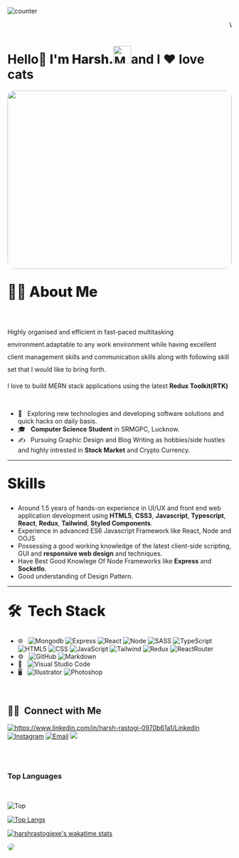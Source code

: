 ![counter](https://eni7t03ynlw6vfk.m.pipedream.net)

<marquee>
  Welcome To My Account
</marquee>

<h1> Hello👋 <span style="font-weight: 800;">I'm Harsh.</span><img src="https://media4.giphy.com/media/W0VuY0dTxH9L6vLUJ2/200.gif?cid=ecf05e47y2gp90800kgkqpbhfo0k9t5snwi1v3azgyc9kmea&rid=200.gif&ct=s" alt="Meaow" width="40" />and I  ❤️ love cats</h1>

<img height="400" style="border-radius: 1rem;" src="https://camo.githubusercontent.com/8847cc086ad4e08b4d52c0588b0e641fc8364c2fde6a09cdf8144ae75a537e0f/68747470733a2f2f6769646967692e636f6d2f63646e2f6c6f76652e676966" width="100%">

<h2 style="font-size: 2rem; font-weight: 800; margin-top: 2rem">👨🏻‍ About Me</h2>
<br />
<p style="line-height: 1.75rem">
  Highly organised and efficient in fast-paced multitasking environment.adaptable to any work environment while having excellent client management skills and communication skills along with following skill set that I would like to bring forth.

I love to build MERN stack applications using the latest <strong>Redux Toolkit(RTK)</strong>

</p>
<br />

- 🤔 &nbsp; Exploring new technologies and developing software solutions and quick hacks on daily basis.
- 🎓 &nbsp; **Computer Science Student** in SRMGPC, Lucknow.
- ✍️ &nbsp; Pursuing Graphic Design and Blog Writing as hobbies/side hustles and highly intrested in **Stock Market** and Crypto Currency.

---

<h2 style="font-size: 2rem; font-weight: 800; margin-top: 2rem">Skills</h2>

- Around 1.5 years of hands-on experience in UI/UX and front end web application development using **HTML5**, **CSS3**, **Javascript**, **Typescript**, **React**, **Redux**, **Tailwind**, **Styled Components**.
- Experience in advanced ES6 Javascript Framework like React, Node and OOJS
- Possessing a good working knowledge of the latest client-side scripting, GUI and **responsive web design** and techniques.
- Have Best Good Knowlege Of Node Frameworks like **Express** and **SocketIo**.
- Good understanding of Design Pattern.

---

<h2 style="font-size: 2rem; font-weight: 800; margin-top: 2rem"> 🛠 &nbsp;Tech Stack</h2>

- 🌐 &nbsp;
  ![Mongodb](https://img.shields.io/badge/MongoDB-4EA94B?style=for-the-badge&logo=mongodb&logoColor=white)
  ![Express](https://img.shields.io/badge/Express.js-404D59?style=for-the-badge)
  ![React](https://img.shields.io/badge/React-20232A?style=for-the-badge&logo=react&logoColor=61DAFB)
  ![Node](https://img.shields.io/badge/Node.js-43853D?style=for-the-badge&logo=node.js&logoColor=white)
  ![SASS](https://img.shields.io/badge/Sass-CC6699?style=for-the-badge&logo=sass&logoColor=white)
  ![TypeScript](https://img.shields.io/badge/TypeScript-007ACC?style=for-the-badge&logo=typescript&logoColor=white)
  ![HTML5](https://img.shields.io/badge/HTML5-E34F26?style=for-the-badge&logo=html5&logoColor=white)
  ![CSS](https://img.shields.io/badge/CSS3-1572B6?style=for-the-badge&logo=css3&logoColor=white)
  ![JavaScript](https://img.shields.io/badge/JavaScript-F7DF1E?style=for-the-badge&logo=javascript&logoColor=black)
  ![Tailwind](https://img.shields.io/badge/Tailwind_CSS-38B2AC?style=for-the-badge&logo=tailwind-css&logoColor=white)
  ![Redux](https://img.shields.io/badge/Redux-593D88?style=for-the-badge&logo=redux&logoColor=white)
  ![ReactRouter](https://img.shields.io/badge/React_Router-CA4245?style=for-the-badge&logo=react-router&logoColor=white)
- ⚙️ &nbsp;
  ![GitHub](https://img.shields.io/badge/GitHub-100000?style=for-the-badge&logo=github&logoColor=whit)
  ![Markdown](https://img.shields.io/badge/Markdown-000000?style=for-the-badge&logo=markdown&logoColor=white)
- 🔧 &nbsp;
  ![Visual Studio Code](https://img.shields.io/badge/-Visual%20Studio%20Code-000?style=for-the-badge&logo=visual-studio-code&logoColor=007ACC)
- 🖥 &nbsp;
  ![Illustrator](https://aleen42.github.io/badges/src/illustrator.svg)
  ![Photoshop](https://aleen42.github.io/badges/src/photoshop.svg)

<br/>

<h2> 🤝🏻 &nbsp;Connect with Me </h2>

<p align="left">

<a href="https://www.linkedin.com/in/harsh-rastogi-0970b61a1/"><img alt="https://www.linkedin.com/in/harsh-rastogi-0970b61a1/LinkedIn" src="https://img.shields.io/badge/LinkedIn-0077B5?style=for-the-badge&logo=linkedin&logoColor=white"></a>
<a href="https://www.instagram.com/thisismadhur_/"><img alt="Instagram" src="https://img.shields.io/badge/Instagram-E4405F?style=for-the-badge&logo=instagram&logoColor=white"></a>
<a href="mailto:rastogiharsh04@gmail.com"><img alt="Email" src="https://img.shields.io/badge/Gmail-D14836?style=for-the-badge&logo=gmail&logoColor=white"></a>
<a href="https://twitter.com/theharshrastogi">
<img src="	https://img.shields.io/badge/Twitter-1DA1F2?style=for-the-badge&logo=twitter&logoColor=white"/>
</a>

</p>
<br />
<br />

### Top Languages

<br />

![Top](https://github-readme-stats.vercel.app/api?username=harshrastogiexe&theme=dracula)

[![Top Langs](https://github-readme-stats.vercel.app/api/top-langs/?username=harshrastogiexe&layout=compact&theme=dracula&card_width=500)](https://github.com/harshrastogiexe/github-readme-stats)

[![harshrastogiexe's wakatime stats](https://github-readme-stats.vercel.app/api/wakatime?username=harshrastogiexe&custom_title=CodingStats&theme=dracula)](https://github.com/harshrastogiexe/github-readme-stats)

<img style="border-radius: 0.5rem;" src="https://activity-graph.herokuapp.com/graph?username=harshrastogiexe&theme=dracula" />
